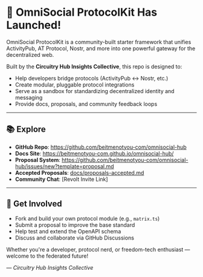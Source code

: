 # 🚀 OmniSocial ProtocolKit Has Launched!

OmniSocial ProtocolKit is a community-built starter framework that unifies ActivityPub, AT Protocol, Nostr, and more into one powerful gateway for the decentralized web.

Built by the **Circuitry Hub Insights Collective**, this repo is designed to:

- Help developers bridge protocols (ActivityPub ↔ Nostr, etc.)
- Create modular, pluggable protocol integrations
- Serve as a sandbox for standardizing decentralized identity and messaging
- Provide docs, proposals, and community feedback loops

---

## 📚 Explore

- **GitHub Repo**: https://github.com/beitmenotyou-com/omnisocial-hub
- **Docs Site**: https://beitmenotyou-com.github.io/omnisocial-hub/
- **Proposal System**: https://github.com/beitmenotyou-com/omnisocial-hub/issues/new?template=proposal.md
- **Accepted Proposals**: [docs/proposals-accepted.md](https://beitmenotyou-com.github.io/omnisocial-hub/proposals-accepted.html)
- **Community Chat**: [Revolt Invite Link]

---

## 🧩 Get Involved

- Fork and build your own protocol module (e.g., `matrix.ts`)
- Submit a proposal to improve the base standard
- Help test and extend the OpenAPI schema
- Discuss and collaborate via GitHub Discussions

Whether you're a developer, protocol nerd, or freedom-tech enthusiast — welcome to the federated future!

_— Circuitry Hub Insights Collective_
